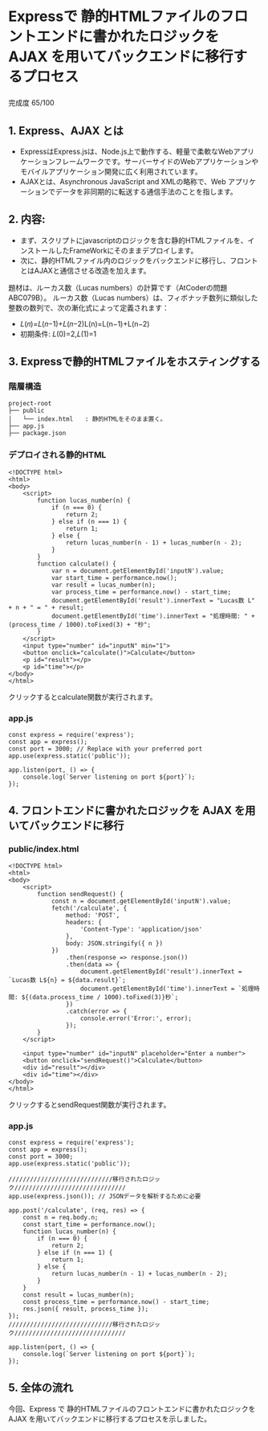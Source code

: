

### 
# Expressで 静的HTMLファイルのフロントエンドに書かれたロジックを AJAX を用いてバックエンドに移行するプロセス
### 
完成度 65/100

## 1. Express、AJAX とは 
- ExpressはExpress.jsは、Node.js上で動作する、軽量で柔軟なWebアプリケーションフレームワークです。サーバーサイドのWebアプリケーションやモバイルアプリケーション開発に広く利用されています。
- AJAXとは、Asynchronous JavaScript and XMLの略称で、Web アプリケーションでデータを非同期的に転送する通信手法のことを指します。

## 2. 内容:
- まず、スクリプトにjavascriptのロジックを含む静的HTMLファイルを、インストールしたFrameWorkにそのままデプロイします。
- 次に、静的HTMLファイル内のロジックをバックエンドに移行し、フロントとはAJAXと通信させる改造を加えます。

題材は、ルーカス数（Lucas numbers）の計算です（AtCoderの問題 ABC079B）。
ルーカス数（Lucas numbers）は、フィボナッチ数列に類似した整数の数列で、次の漸化式によって定義されます：
- 𝐿(𝑛)=𝐿(𝑛−1)+𝐿(𝑛−2)L(n)=L(n−1)+L(n−2)
- 初期条件: 𝐿(0)=2,𝐿(1)=1

## 3. Expressで静的HTMLファイルをホスティングする

### 階層構造
```
project-root
├── public
│   └── index.html　　: 静的HTMLをそのまま置く。
├── app.js
├── package.json
```
### デプロイされる静的HTML
```
<!DOCTYPE html>
<html>
<body>
    <script>
        function lucas_number(n) {
            if (n === 0) {
                return 2;
            } else if (n === 1) {
                return 1;
            } else {
                return lucas_number(n - 1) + lucas_number(n - 2);
            }
        }
        function calculate() {
            var n = document.getElementById('inputN').value;
            var start_time = performance.now();
            var result = lucas_number(n);
            var process_time = performance.now() - start_time;
            document.getElementById('result').innerText = "Lucas数 L" + n + " = " + result;
            document.getElementById('time').innerText = "処理時間: " + (process_time / 1000).toFixed(3) + "秒";
        }
    </script>
    <input type="number" id="inputN" min="1">
    <button onclick="calculate()">Calculate</button>
    <p id="result"></p>
    <p id="time"></p>
</body>
</html>
```
クリックするとcalculate関数が実行されます。
### app.js
```
const express = require('express');
const app = express();
const port = 3000; // Replace with your preferred port
app.use(express.static('public'));

app.listen(port, () => {
    console.log(`Server listening on port ${port}`);
});

```

## 4. フロントエンドに書かれたロジックを AJAX を用いてバックエンドに移行

### public/index.html
```
<!DOCTYPE html>
<html>
<body>
    <script>
        function sendRequest() {
            const n = document.getElementById('inputN').value;
            fetch('/calculate', {
                method: 'POST',
                headers: {
                    'Content-Type': 'application/json'
                },
                body: JSON.stringify({ n })
            })
                .then(response => response.json())
                .then(data => {
                    document.getElementById('result').innerText = `Lucas数 L${n} = ${data.result}`;
                    document.getElementById('time').innerText = `処理時間: ${(data.process_time / 1000).toFixed(3)}秒`;
                })
                .catch(error => {
                    console.error('Error:', error);
                });
        }
    </script>

    <input type="number" id="inputN" placeholder="Enter a number">
    <button onclick="sendRequest()">Calculate</button>
    <div id="result"></div>
    <div id="time"></div>
</body>
</html>
```
クリックするとsendRequest関数が実行されます。

### app.js
```
const express = require('express');
const app = express();
const port = 3000;
app.use(express.static('public'));

/////////////////////////////移行されたロジック///////////////////////////////
app.use(express.json()); // JSONデータを解析するために必要

app.post('/calculate', (req, res) => {
    const n = req.body.n;
    const start_time = performance.now();
    function lucas_number(n) {
        if (n === 0) {
            return 2;
        } else if (n === 1) {
            return 1;
        } else {
            return lucas_number(n - 1) + lucas_number(n - 2);
        }
    }
    const result = lucas_number(n);
    const process_time = performance.now() - start_time;
    res.json({ result, process_time });
});
/////////////////////////////移行されたロジック///////////////////////////////

app.listen(port, () => {
    console.log(`Server listening on port ${port}`);
});
```

## 5. 全体の流れ

今回、Express で 静的HTMLファイルのフロントエンドに書かれたロジックを AJAX を用いてバックエンドに移行するプロセスを示しました。
